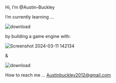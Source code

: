 Hi, I’m @Austin-Buckley

I’m currently learning ...

![download](https://github.com/Austin-Buckley/Austin-Buckley/assets/162955876/e4974d7b-d341-4396-b79d-f88fc02a4f73)

by building a game engine with:

![Screenshot 2024-03-11 142134](https://github.com/Austin-Buckley/Austin-Buckley/assets/162955876/7d92b6ec-f768-4d40-bffc-a641ac4163a0)

&

![download](https://github.com/Austin-Buckley/Austin-Buckley/assets/162955876/d5ff3ee8-17d7-4de6-a652-7e07461c6ad6)

How to reach me ...
Austinbuckley2012@gmail.com

<!---
Austin-Buckley/Austin-Buckley is a ✨ special ✨ repository because its `README.md` (this file) appears on your GitHub profile.
You can click the Preview link to take a look at your changes.
--->
